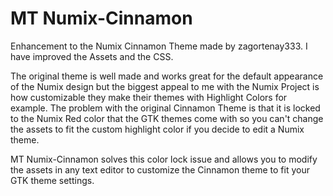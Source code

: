 MT Numix-Cinnamon
====================

Enhancement to the Numix Cinnamon Theme made by zagortenay333. I have improved the Assets and the CSS.

The original theme is well made and works great for the default appearance of the Numix design but the biggest appeal to me with the Numix Project is how customizable they make their themes with Highlight Colors for example. The problem with the original Cinnamon Theme is that it is locked to the Numix Red color that the GTK themes come with so you can't change the assets to fit the custom highlight color if you decide to edit a Numix theme.

MT Numix-Cinnamon solves this color lock issue and allows you to modify the assets in any text editor to customize the Cinnamon theme to fit your GTK theme settings.
